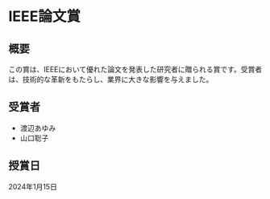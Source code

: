 # IEEE論文賞

## 概要

この賞は、IEEEにおいて優れた論文を発表した研究者に贈られる賞です。受賞者は、技術的な革新をもたらし、業界に大きな影響を与えました。

## 受賞者

- 渡辺あゆみ
- 山口聡子

## 授賞日

2024年1月15日 